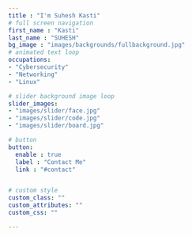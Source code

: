 ```yaml
---
title : "I'm Suhesh Kasti"
# full screen navigation
first_name : "Kasti"
last_name : "SUHESH"
bg_image : "images/backgrounds/fullbackground.jpg"
# animated text loop
occupations:
- "Cybersecurity"
- "Networking"
- "Linux"

# slider background image loop
slider_images:
- "images/slider/face.jpg"
- "images/slider/code.jpg"
- "images/slider/board.jpg"

# button
button:
  enable : true
  label : "Contact Me"
  link : "#contact"


# custom style
custom_class: "" 
custom_attributes: "" 
custom_css: ""

---
```


